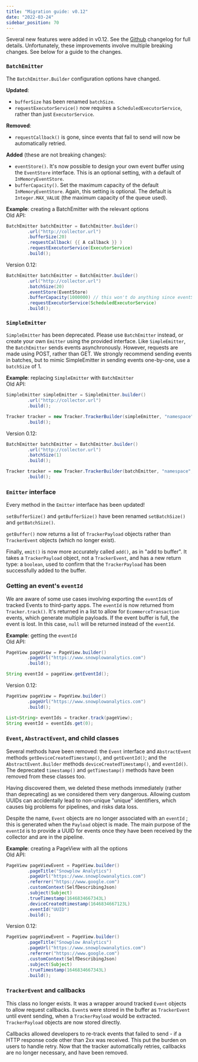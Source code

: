 ```yaml
---
title: "Migration guide: v0.12"
date: "2022-03-24"
sidebar_position: 70
---
```


Several new features were added in v0.12. See the [Github](https://github.com/snowplow/snowplow-java-tracker) changelog for full details. Unfortunately, these improvements involve multiple breaking changes. See below for a guide to the changes.

### `BatchEmitter`

The `BatchEmitter.Builder` configuration options have changed.

**Updated**:

- `bufferSize` has been renamed `batchSize`.
- `requestExecutorService()` now requires a `ScheduledExecutorService`, rather than just `ExecutorService`.

**Removed**:

- `requestCallback()` is gone, since events that fail to send will now be automatically retried.

**Added** (these are not breaking changes):

- `eventStore()`. It's now possible to design your own event buffer using the `EventStore` interface. This is an optional setting, with a default of `InMemoryEventStore`.
- `bufferCapacity()`. Set the maximum capacity of the default `InMemoryEventStore`. Again, this setting is optional. The default is `Integer.MAX_VALUE` (the maximum capacity of the queue used).

**Example**: creating a BatchEmitter with the relevant options  
Old API:

```java
BatchEmitter batchEmitter = BatchEmitter.builder()
        .url("http://collector.url")
        .bufferSize(20)
        .requestCallback( {{ A callback }} )
        .requestExecutorService(ExecutorService)
        .build();
```

Version 0.12:

```java
BatchEmitter batchEmitter = BatchEmitter.builder()
        .url("http://collector.url")
        .batchSize(20)
        .eventStore(EventStore)
        .bufferCapacity(1000000) // this won't do anything since eventStore is specified
        .requestExecutorService(ScheduledExecutorService)
        .build();
```

### `SimpleEmitter`

`SimpleEmitter` has been deprecated. Please use `BatchEmitter` instead, or create your own `Emitter` using the provided interface. Like `SimpleEmitter`, the `BatchEmitter` sends events asynchronously. However, requests are made using POST, rather than GET. We strongly recommend sending events in batches, but to mimic SimpleEmitter in sending events one-by-one, use a `batchSize` of 1.

**Example**: replacing `SimpleEmitter` with `BatchEmitter`  
Old API:

```java
SimpleEmitter simpleEmitter = SimpleEmitter.builder()
        .url("http://collector.url")
        .build();

Tracker tracker = new Tracker.TrackerBuilder(simpleEmitter, "namespace", "appId")
        .build();
```

Version 0.12:

```java
BatchEmitter batchEmitter = BatchEmitter.builder()
        .url("http://collector.url")
        .batchSize(1)
        .build();

Tracker tracker = new Tracker.TrackerBuilder(batchEmitter, "namespace", "appId")
        .build();
```

### `Emitter` interface

Every method in the `Emitter` interface has been updated!

`setBufferSize()` and `getBufferSize()` have been renamed `setBatchSize()` and `getBatchSize()`.

`getBuffer()` now returns a list of `TrackerPayload` objects rather than `TrackerEvent` objects (which no longer exist).

Finally, `emit()` is now more accurately called `add()`, as in "add to buffer". It takes a `TrackerPayload` object, not a `TrackerEvent`, and has a new return type: a `boolean`, used to confirm that the `TrackerPayload` has been successfully added to the buffer.

### Getting an event's `eventId`

We are aware of some use cases involving exporting the `eventId`s of tracked Events to third-party apps. The `eventId` is now returned from `Tracker.track()`. It's returned in a list to allow for `EcommerceTransaction` events, which generate multiple payloads. If the event buffer is full, the event is lost. In this case, `null` will be returned instead of the `eventId`.

**Example**: getting the `eventId`  
Old API:

```java
PageView pageView = PageView.builder()
        .pageUrl("https://www.snowplowanalytics.com")
        .build();

String eventId = pageView.getEventId();
```

Version 0.12:

```java
PageView pageView = PageView.builder()
        .pageUrl("https://www.snowplowanalytics.com")
        .build();

List<String> eventIds = tracker.track(pageView);
String eventId = eventIds.get(0);
```

### `Event`, `AbstractEvent`, and child classes

Several methods have been removed: the `Event` interface and `AbstractEvent` methods `getDeviceCreatedTimestamp()`, and `getEventId()`; and the `AbstractEvent.Builder` methods `deviceCreatedTimestamp()`, and `eventId()`. The deprecated `timestamp()` and `getTimestamp()` methods have been removed from these classes too.

Having discovered them, we deleted these methods immediately (rather than deprecating) as we considered them very dangerous. Allowing custom UUIDs can accidentally lead to non-unique "unique" identifiers, which causes big problems for pipelines, and risks data loss.

Despite the name, `Event` objects are no longer associated with an `eventId` ; this is generated when the `Payload` object is made. The main purpose of the `eventId` is to provide a UUID for events once they have been received by the collector and are in the pipeline.

**Example**: creating a PageView with all the options  
Old API:

```java
PageView pageViewEvent = PageView.builder()
        .pageTitle("Snowplow Analytics")
        .pageUrl("https://www.snowplowanalytics.com")
        .referrer("https://www.google.com")
        .customContext(SelfDescribingJson)
        .subject(Subject)
        .trueTimestamp(1646834667343L)
        .deviceCreatedtimestamp(1646834667123L)
        .eventId("UUID")
        .build();
```

Version 0.12:

```java
PageView pageViewEvent = PageView.builder()
        .pageTitle("Snowplow Analytics")
        .pageUrl("https://www.snowplowanalytics.com")
        .referrer("https://www.google.com")
        .customContext(SelfDescribingJson)
        .subject(Subject)
        .trueTimestamp(1646834667343L)
        .build();
```

### `TrackerEvent` and callbacks

This class no longer exists. It was a wrapper around tracked `Event` objects to allow request callbacks. `Event`s were stored in the buffer as `TrackerEvent` until event sending, when a `TrackerPayload` would be extracted. `TrackerPayload` objects are now stored directly.

Callbacks allowed developers to re-track events that failed to send - if a HTTP response code other than 2xx was received. This put the burden on users to handle retry. Now that the tracker automatically retries, callbacks are no longer necessary, and have been removed.
